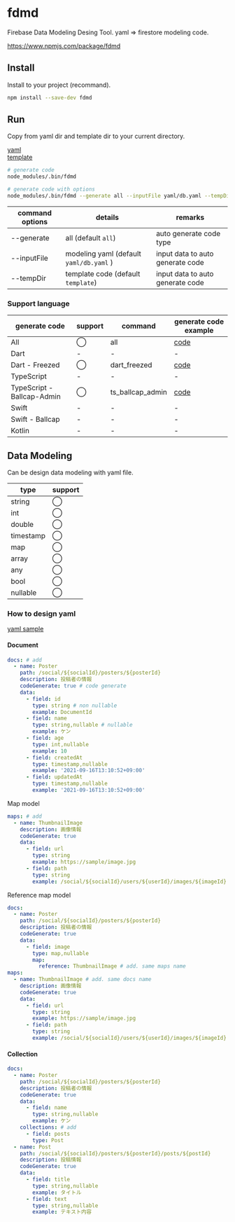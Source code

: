 # fdmd

Firebase Data Modeling Desing Tool. yaml => firestore modeling code.

https://www.npmjs.com/package/fdmd

## Install

Install to your project (recommand).

```sh
npm install --save-dev fdmd
```

## Run

Copy from yaml dir and template dir to your current directory.

[yaml](./yaml/)<br>
[template](./template/)

```sh
# generate code
node_modules/.bin/fdmd

# generate code with options
node_modules/.bin/fdmd --generate all --inputFile yaml/db.yaml --tempDir template
```

| command options | details                                 | remarks                          |
| --------------- | --------------------------------------- | -------------------------------- |
| --generate      | all (default `all`)                     | auto generate code type          |
| --inputFile     | modeling yaml (default `yaml/db.yaml` ) | input data to auto generate code |
| --tempDir       | template code (default `template`)      | input data to auto generate code |

### Support language

| generate code              | support | command          | generate code example                           |
| -------------------------- | ------- | ---------------- | ----------------------------------------------- |
| All                        | ◯       | all              | [code](./example/fdmd_output/)                  |
| Dart                       | -       | -                | -                                               |
| Dart - Freezed             | ◯       | dart_freezed     | [code](./example/fdmd_output/dart_freezed/)     |
| TypeScript                 | -       | -                | -                                               |
| TypeScript - Ballcap-Admin | ◯       | ts_ballcap_admin | [code](./example/fdmd_output/ts_ballcap_admin/) |
| Swift                      | -       | -                | -                                               |
| Swift - Ballcap            | -       | -                | -                                               |
| Kotlin                     | -       | -                | -                                               |

## Data Modeling

Can be design data modeling with yaml file.

| type      | support |
| --------- | ------- |
| string    | ◯       |
| int       | ◯       |
| double    | ◯       |
| timestamp | ◯       |
| map       | ◯       |
| array     | ◯       |
| any       | ◯       |
| bool      | ◯       |
| nullable  | ◯       |

### How to design yaml

[yaml sample](./yaml/db.yaml)

#### Document

```yaml
docs: # add
  - name: Poster
    path: /social/${socialId}/posters/${posterId}
    description: 投稿者の情報
    codeGenerate: true # code generate
    data:
      - field: id
        type: string # non nullable
        example: DocumentId
      - field: name
        type: string,nullable # nullable
        example: ケン
      - field: age
        type: int,nullable
        example: 10
      - field: createdAt
        type: timestamp,nullable
        example: '2021-09-16T13:10:52+09:00'
      - field: updatedAt
        type: timestamp,nullable
        example: '2021-09-16T13:10:52+09:00'
```

Map model

```yaml
maps: # add
  - name: ThumbnailImage
    description: 画像情報
    codeGenerate: true
    data:
      - field: url
        type: string
        example: https://sample/image.jpg
      - field: path
        type: string
        example: /social/${socialId}/users/${userId}/images/${imageId}
```

Reference map model

```yaml
docs:
  - name: Poster
    path: /social/${socialId}/posters/${posterId}
    description: 投稿者の情報
    codeGenerate: true
    data:
      - field: image
        type: map,nullable
        map:
          reference: ThumbnailImage # add. same maps name
maps:
  - name: ThumbnailImage # add. same docs name
    description: 画像情報
    codeGenerate: true
    data:
      - field: url
        type: string
        example: https://sample/image.jpg
      - field: path
        type: string
        example: /social/${socialId}/users/${userId}/images/${imageId}
```

#### Collection

```yaml
docs:
  - name: Poster
    path: /social/${socialId}/posters/${posterId}
    description: 投稿者の情報
    codeGenerate: true
    data:
      - field: name
        type: string,nullable
        example: ケン
    collections: # add
      - field: posts
        type: Post
  - name: Post
    path: /social/${socialId}/posters/${posterId}/posts/${postId}
    description: 投稿情報
    codeGenerate: true
    data:
      - field: title
        type: string,nullable
        example: タイトル
      - field: text
        type: string,nullable
        example: テキスト内容
```
